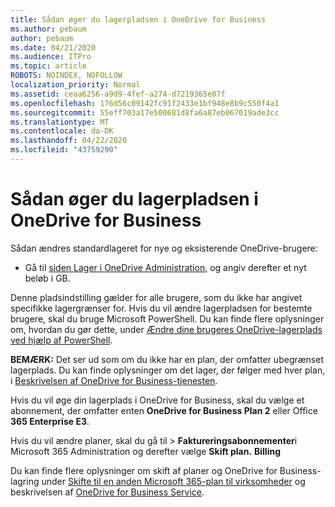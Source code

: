 ```yaml
---
title: Sådan øger du lagerpladsen i OneDrive for Business
ms.author: pebaum
author: pebaum
ms.date: 04/21/2020
ms.audience: ITPro
ms.topic: article
ROBOTS: NOINDEX, NOFOLLOW
localization_priority: Normal
ms.assetid: ceaa6256-a9d9-4fef-a274-d7219365e07f
ms.openlocfilehash: 176d56c09142fc91f2433e1bf948e8b9c550f4a1
ms.sourcegitcommit: 55eff703a17e500681d8fa6a87eb067019ade3cc
ms.translationtype: MT
ms.contentlocale: da-DK
ms.lasthandoff: 04/22/2020
ms.locfileid: "43759290"
---
```

# <a name="how-to-increase-storage-in-onedrive-for-business"></a>Sådan øger du lagerpladsen i OneDrive for Business

Sådan ændres standardlageret for nye og eksisterende OneDrive-brugere:
  
- Gå til [siden Lager i OneDrive Administration](https://admin.onedrive.com/?v=StorageSettings), og angiv derefter et nyt beløb i GB.
    
Denne pladsindstilling gælder for alle brugere, som du ikke har angivet specifikke lagergrænser for. Hvis du vil ændre lagerpladsen for bestemte brugere, skal du bruge Microsoft PowerShell. Du kan finde flere oplysninger om, hvordan du gør dette, under [Ændre dine brugeres OneDrive-lagerplads ved hjælp af PowerShell](https://go.microsoft.com/fwlink/?linkid=866402). 
  
 **BEMÆRK:** Det ser ud som om du ikke har en plan, der omfatter ubegrænset lagerplads. Du kan finde oplysninger om det lager, der følger med hver plan, i [Beskrivelsen af OneDrive for Business-tjenesten](https://go.microsoft.com/fwlink/p/?LinkID=826071).
  
Hvis du vil øge din lagerplads i OneDrive for Business, skal du vælge et abonnement, der omfatter enten **OneDrive for Business Plan 2** eller Office **365 Enterprise E3**. 
  
Hvis du vil ændre planer, skal du gå til \> **Faktureringsabonnementer**i Microsoft 365 Administration og derefter vælge **Skift plan.** **Billing**
  
Du kan finde flere oplysninger om skift af planer og OneDrive for Business-lagring under [Skifte til en anden Microsoft 365-plan til virksomheder](https://go.microsoft.com/fwlink/?LinkId=2031117) og beskrivelsen af [OneDrive for Business Service](https://go.microsoft.com/fwlink/?LinkId-2031122).
  

